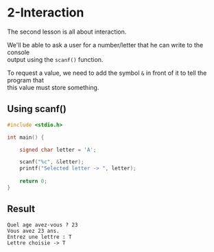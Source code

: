 # 2-Interaction
The second lesson is all about interaction.

We'll be able to ask a user for a number/letter that he can write to the console <br>output using the ``scanf()`` function.

To request a value, we need to add the symbol ``&`` in front of it to tell the program that <br>this value must store something.

## Using scanf()
```c
#include <stdio.h>

int main() {

    signed char letter = 'A';

    scanf("%c", &letter);
    printf("Selected letter -> ", letter);
    
    return 0;
}
```

## Result
```
Quel age avez-vous ? 23
Vous avez 23 ans.
Entrez une lettre : T 
Lettre choisie -> T
```